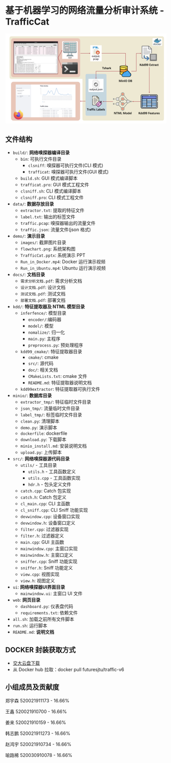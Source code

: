 # 基于机器学习的网络流量分析审计系统 - TrafficCat

![flowchart](./demo/flowchart.png)

## 文件结构
* `build/`: **网络嗅探器编译目录**
    * `bin`: 可执行文件目录
        * `clsniff`: 嗅探器可执行文件(CLI 模式)
        * `trafficat`: 嗅探器可执行文件(GUI 模式)
    * `build.sh`: GUI 模式编译脚本
    * `trafficat.pro`: GUI 模式工程文件
    * `clsniff.sh`: CLI 模式编译脚本
    * `clsniff.pro`: CLI 模式工程文件
* `data/`: **数据存放目录**
    * `extractor.txt`: 提取的特征文件
    * `label.txt`: 输出的标签文件
    * `traffic.pcap`: 嗅探器输出的流量文件
    * `traffic.json`: 流量文件(json 格式)
* `demo/`: **演示目录**
    * `images/`: 截屏图片目录
    * `flowchart.png`: 系统架构图
    * `TrafficCat.pptx`: 系统演示 PPT
    * `Run_in_Docker.mp4`: Docker 运行演示视频
    * `Run_in_Ubuntu.mp4`: Ubuntu 运行演示视频
* `docs/`: **文档目录**
    * `需求分析文档.pdf`: 需求分析文档
    * `设计文档.pdf`: 设计文档
    * `测试文档.pdf`: 测试文档
    * `部署文档.pdf`: 部署文档
* `kdd/`: **特征提取器及 NTML 模型目录**
    * `inferfence/`: 模型目录
        * `encoder/`:编码器
        * `model/`: 模型
        * `nomalize/`: 归一化
        * `main.py`: 主程序
        * `preprocess.py`: 预处理程序
    * `kdd99_cmake/`: 特征提取器目录
        * `cmake/`: cmake
        * `src/`: 源代码
        * `doc/`: 相关文档
        * `CMakeLists.txt`: cmake 文件
        * `README.md`: 特征提取器说明文档
    * `kdd99extractor`: 特征提取器可执行文件
* `minio/`: **数据库目录**
    * `extractor_tmp/`: 特征临时文件目录
    * `json_tmp/`: 流量临时文件目录
    * `label_tmp/`: 标签临时文件目录
    * `clean.py`: 清理脚本
    * `demo.py`: 演示脚本
    * `dockerfile`: dockerfile
    * `download.py`: 下载脚本
    * `minio_install.md`: 安装说明文档
    * `upload.py`: 上传脚本
* `src/`: **网络嗅探器源代码目录**
    * `utils/` - 工具目录
        * `utils.h` - 工具函数定义
        * `utils.cpp` - 工具函数实现
        * `hdr.h` - 包头定义文件
    * `catch.cpp`: Catch 包实现
    * `catch.h`: Catch 包定义
    * `cl_main.cpp`: CLI 主函数
    * `cl_sniff.cpp`: CLI Sniff 功能实现
    * `devwindow.cpp`: 设备窗口实现
    * `devwindow.h`: 设备窗口定义
    * `filter.cpp`: 过滤器实现
    * `filter.h`: 过滤器定义
    * `main.cpp`: GUI 主函数
    * `mainwindow.cpp`: 主窗口实现
    * `mainwindow.h`: 主窗口定义
    * `sniffer.cpp`: Sniff 功能实现
    * `sniffer.h`: Sniff 功能定义
    * `view.cpp`: 视图实现
    * `view.h`: 视图定义
* `ui`: **网络嗅探器UI界面目录**
    * `mainwindow.ui`: 主窗口 UI 文件
* `web`: **网页目录**
    * `dashboard.py`: 仪表盘代码
    * `requirements.txt`: 依赖文件
* `all.sh`: 加载之前所有文件脚本
* `run.sh`: 运行脚本
* `README.md`: **说明文档**

## DOCKER 封装获取方式
* [交大云盘下载](https://jbox.sjtu.edu.cn/l/U1Mduw)
* 从 Docker hub 拉取：docker pull futuresjtu/traffic-v6


## 小组成员及贡献度

郑宇森 520021911173 - 16.66%

王鑫   520021910700 - 16.66%

姜来   520021910159 - 16.66%

韩志鹏 520021911273 - 16.66%

赵鸿宇 520021910734 - 16.66%

喻路稀 520030910078 - 16.66%
